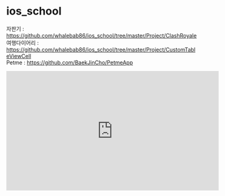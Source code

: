 # ios_school
자판기       : https://github.com/whalebab86/ios_school/tree/master/Project/ClashRoyale
<br/>
여행다이어리 : https://github.com/whalebab86/ios_school/tree/master/Project/CustomTableViewCell
<br/>
Petme : https://github.com/BaekJinCho/PetmeApp



<iframe width="560" height="315" src="https://www.youtube.com/embed/M7QMEjWznEE" frameborder="0" allowfullscreen></iframe>
